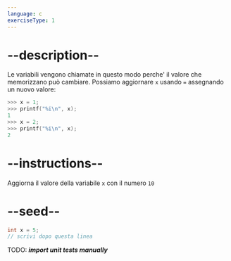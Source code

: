 ```yaml
---
language: c
exerciseType: 1
---
```


# --description--

Le variabili vengono chiamate in questo modo perche' il valore che memorizzano può cambiare.
Possiamo aggiornare `x` usando `=` assegnando un nuovo valore:
```c
>>> x = 1;
>>> printf("%i\n", x);
1
>>> x = 2;
>>> printf("%i\n", x);
2
```

# --instructions--

Aggiorna il valore della variabile `x` con il numero `10`

# --seed--

```c
int x = 5;
// scrivi dopo questa linea
```

TODO: ___import unit tests manually___
